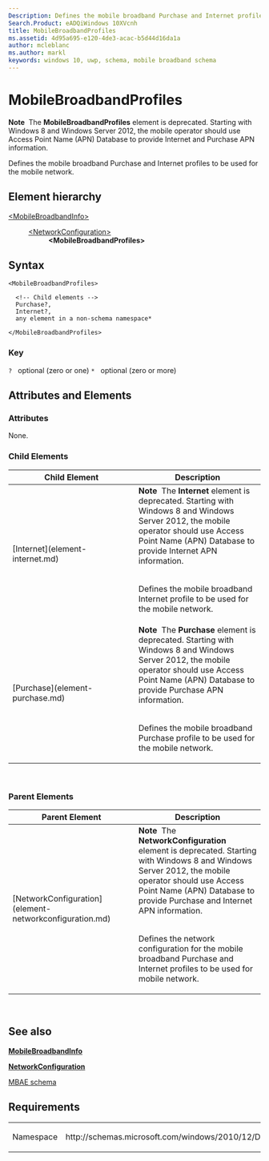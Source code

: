 ```yaml
---
Description: Defines the mobile broadband Purchase and Internet profiles to be used for the mobile network.
Search.Product: eADQiWindows 10XVcnh
title: MobileBroadbandProfiles
ms.assetid: 4d95a695-e120-4de3-acac-b5d44d16da1a
author: mcleblanc
ms.author: markl
keywords: windows 10, uwp, schema, mobile broadband schema
---
```


# MobileBroadbandProfiles

**Note**  The **MobileBroadbandProfiles** element is deprecated. Starting with Windows 8 and Windows Server 2012, the mobile operator should use Access Point Name (APN) Database to provide Internet and Purchase APN information.

Defines the mobile broadband Purchase and Internet profiles to be used for the mobile network.

## Element hierarchy

<dl>
<dt><a href="element-mobilebroadbandinfo.md">&lt;MobileBroadbandInfo&gt;</a></dt>
<dd>
<dl>
<dt><a href="element-networkconfiguration.md">&lt;NetworkConfiguration&gt;</a></dt>
<dd><b>&lt;MobileBroadbandProfiles&gt;</b></dd>
</dl>
</dd>
</dl>

## Syntax

``` syntax
<MobileBroadbandProfiles>

  <!-- Child elements -->
  Purchase?,
  Internet?,
  any element in a non-schema namespace*

</MobileBroadbandProfiles>
```

### Key

`?`   optional (zero or one)
`*`   optional (zero or more)

## Attributes and Elements


### Attributes

None.

### Child Elements

<table>
<colgroup>
<col width="50%" />
<col width="50%" />
</colgroup>
<thead>
<tr class="header">
<th>Child Element</th>
<th>Description</th>
</tr>
</thead>
<tbody>
<tr class="odd">
<td>[Internet](element-internet.md)</td>
<td><div class="alert">
<strong>Note</strong>  The <strong>Internet</strong> element is deprecated. Starting with Windows 8 and Windows Server 2012, the mobile operator should use Access Point Name (APN) Database to provide Internet APN information.
</div>
<div>
 
</div>
<p>Defines the mobile broadband Internet profile to be used for the mobile network.</p></td>
</tr>
<tr class="even">
<td>[Purchase](element-purchase.md)</td>
<td><div class="alert">
<strong>Note</strong>  The <strong>Purchase</strong> element is deprecated. Starting with Windows 8 and Windows Server 2012, the mobile operator should use Access Point Name (APN) Database to provide Purchase APN information.
</div>
<div>
 
</div>
<p>Defines the mobile broadband Purchase profile to be used for the mobile network.</p></td>
</tr>
</tbody>
</table>

 

### Parent Elements

<table>
<colgroup>
<col width="50%" />
<col width="50%" />
</colgroup>
<thead>
<tr class="header">
<th>Parent Element</th>
<th>Description</th>
</tr>
</thead>
<tbody>
<tr class="odd">
<td>[NetworkConfiguration](element-networkconfiguration.md)</td>
<td><div class="alert">
<strong>Note</strong>  The <strong>NetworkConfiguration</strong> element is deprecated. Starting with Windows 8 and Windows Server 2012, the mobile operator should use Access Point Name (APN) Database to provide Purchase and Internet APN information.
</div>
<div>
 
</div>
<p>Defines the network configuration for the mobile broadband Purchase and Internet profiles to be used for mobile network.</p></td>
</tr>
</tbody>
</table>

 

## See also


[**MobileBroadbandInfo**](element-mobilebroadbandinfo.md)

[**NetworkConfiguration**](element-networkconfiguration.md)

[MBAE schema](schema-root.md)

## Requirements

<table>
<colgroup>
<col width="50%" />
<col width="50%" />
</colgroup>
<tbody>
<tr class="odd">
<td><p>Namespace</p></td>
<td><p>http://schemas.microsoft.com/windows/2010/12/DeviceMetadata/MobileBroadbandInfo</p></td>
</tr>
</tbody>
</table>

 

 



